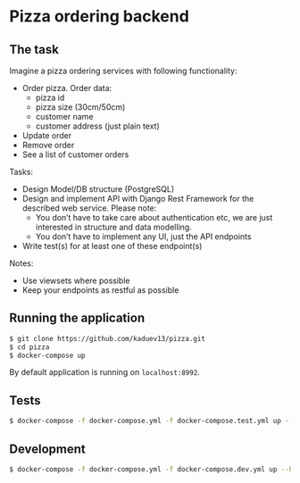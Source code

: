 # Pizza ordering backend

## The task

Imagine a pizza ordering services with following functionality:

* Order pizza. Order data:
    * pizza id
    * pizza size (30cm/50cm)
    * customer name
    * customer address (just plain text)
* Update order
* Remove order
* See a list of customer orders

Tasks:

* Design Model/DB structure (PostgreSQL) 
* Design and implement API with Django Rest Framework for the described web service. Please note:
    * You don’t have to take care about authentication etc, we are just interested in structure and data modelling.
    * You don’t have to implement any UI, just the API endpoints
* Write test(s) for at least one of these endpoint(s)

Notes:
* Use viewsets where possible
* Keep your endpoints as restful as possible

## Running the application

```bash
$ git clone https://github.com/kaduev13/pizza.git
$ cd pizza
$ docker-compose up
```

By default application is running on `localhost:8992`.


## Tests

```bash
$ docker-compose -f docker-compose.yml -f docker-compose.test.yml up --build --abort-on-container-exit
```


## Development

```bash
$ docker-compose -f docker-compose.yml -f docker-compose.dev.yml up --build
```